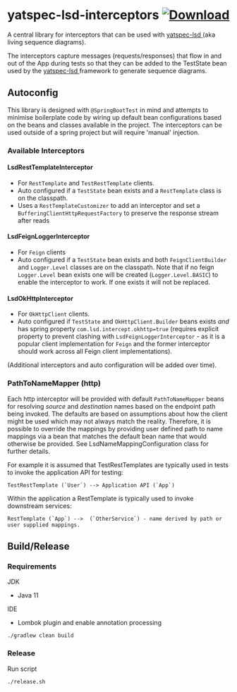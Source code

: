 # yatspec-lsd-interceptors [![Download](https://api.bintray.com/packages/nickmcdowall/nkm/yatspec-lsd-interceptors/images/download.svg) ](https://bintray.com/nickmcdowall/nkm/yatspec-lsd-interceptors/_latestVersion)

A central library for interceptors that can be used with [yatspec-lsd ](https://github.com/nickmcdowall/yatspec) (aka living sequence diagrams).

The interceptors capture messages (requests/responses) that flow in and out of the App during tests so that they can be added
to the TestState bean used by the [yatspec-lsd ](https://github.com/nickmcdowall/yatspec) framework to generate sequence diagrams.

## Autoconfig

This library is designed with `@SpringBootTest` in mind and attempts to minimise boilerplate code by wiring up 
default bean configurations based on the beans and classes available in the project. The interceptors can be used outside of
a spring project but will require 'manual' injection.
 
### Available Interceptors

#### LsdRestTemplateInterceptor
- For `RestTemplate` and `TestRestTemplate` clients.
- Auto configured if a `TestState` bean exists and a `RestTemplate` class is on the classpath.
- Uses a `RestTemplateCustomizer` to add an interceptor and set a `BufferingClientHttpRequestFactory` to preserve the response stream after reads

#### LsdFeignLoggerInterceptor
- For `Feign` clients
- Auto configured if a `TestState` bean exists and both `FeignClientBuilder` and `Logger.Level` classes are on the classpath.
Note that if no feign `Logger.Level` bean exists one will be created (`Logger.Level.BASIC`) to enable the interceptor 
to work. If one exists it will not be replaced. 

#### LsdOkHttpInterceptor
- For `OkHttpClient` clients.
- Auto configured if `TestState` and `OkHttpClient.Builder` beans exists *and* has spring property `com.lsd.intercept.okhttp=true` 
(requires explicit property to prevent clashing with `LsdFeignLoggerInterceptor` - as it is a popular client implementation 
for `Feign` and the former interceptor should work across all Feign client implementations).

(Additional interceptors and auto configuration will be added over time).

### PathToNameMapper (http)

Each http interceptor will be provided with default `PathToNameMapper` beans for resolving _source_ and _destination_ 
names based on the endpoint path being invoked. The defaults are based on assumptions about how the client might be used which
may not always match the reality. Therefore, it is possible to override the mappings by providing user defined path to name 
mappings via a bean that matches the default bean name that would otherwise be provided. See LsdNameMappingConfiguration 
class for further details.
 
 For example it is assumed that TestRestTemplates are typically used in tests to invoke the application API for testing:
 
    TestRestTemplate (`User`) --> Application API (`App`)
 
 Within the application a RestTemplate is typically used to invoke downstream services:
 
    RestTemplate (`App`) -->  (`OtherService`) - name derived by path or user supplied mappings.
 
## Build/Release

### Requirements

JDK
* Java 11

IDE
* Lombok plugin and enable annotation processing

```
./gradlew clean build
```

### Release

Run script

```
./release.sh
```


